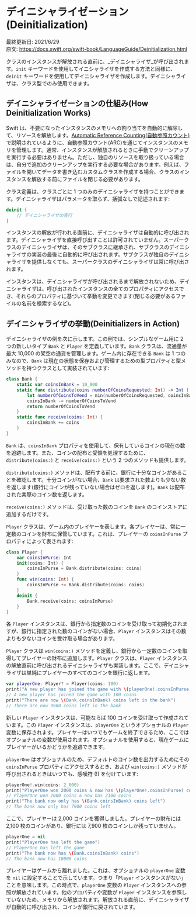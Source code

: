 # デイニシャライゼーション\(Deinitialization\)

最終更新日: 2021/6/29  
原文: https://docs.swift.org/swift-book/LanguageGuide/Deinitialization.html

クラスのインスタンスが解放される直前に、_デイニシャライザ_が呼び出されます。`init` キーワードを使用してイニシャライザを作成する方法と同様に、`deinit` キーワードを使用してデイニシャライザを作成します。デイニシャライザは、クラス型でのみ使用できます。

## デイニシャライゼーションの仕組み\(How Deinitialization Works\)

Swift は、不要になったインスタンスのメモリへの割り当てを自動的に解除して、リソースを解放します。[Automatic Reference Counting\(自動参照カウント\)](automatic-reference-counting.md)で説明されているように、自動参照カウント\(ARC\)を通じてインスタンスのメモリを管理します。通常、インスタンスが解放されるときに手動でクリーンアップを実行する必要はありません。ただし、独自のリソースを取り扱っている場合は、自分で追加のクリーンアップを実行する必要な場合があります。例えば、ファイルを開いてデータを書き込むカスタムクラスを作成する場合、クラスのインスタンスを解放する前にファイルを閉じる必要があります。

クラス定義は、クラスごとに 1 つのみのデイニシャライザを持つことができます。デイニシャライザはパラメータを取らず、括弧なしで記述されます:

```swift
deinit {
    // デイニシャライザの実行
}
```

インスタンスの解放が行われる直前に、デイニシャライザは自動的に呼び出されます。デイニシャライザを直接呼び出すことは許可されていません。スーパークラスのデイニシャライザは、そのサブクラスに継承され、サブクラスのデイニシャライザの実装の最後に自動的に呼び出されます。サブクラスが独自のデイニシャライザを提供しなくても、スーパークラスのデイニシャライザは常に呼び出されます。

インスタンスは、デイニシャライザが呼び出されるまで解放されないため、デイニシャライザは、呼び出されたインスタンスの全てのプロパティにアクセスでき、それらのプロパティに基づいて挙動を変更できます\(閉じる必要があるファイルの名前を検索するなど\)。

## デイニシャライザの挙動\(Deinitializers in Action\)

デイニシャライザの例を次に示します。この例では、シンプルなゲーム用に 2 つの新しいタイプ `Bank` と `Player` を定義しています。`Bank` クラスは、流通量が最大 10,000 の架空の通貨を管理します。ゲーム内に存在できる `Bank` は 1 つのみなので、`Bank` は現在の状態を保存および管理するための型プロパティと型メソッドを持つクラスとして実装されています:

```swift
class Bank {
    static var coinsInBank = 10_000
    static func distribute(coins numberOfCoinsRequested: Int) -> Int {
        let numberOfCoinsToVend = min(numberOfCoinsRequested, coinsInBank)
        coinsInBank -= numberOfCoinsToVend
        return numberOfCoinsToVend
    }
    static func receive(coins: Int) {
        coinsInBank += coins
    }
}
```

`Bank` は、`coinsInBank` プロパティを使用して、保有しているコインの現在の数を追跡します。また、コインの配布と受領を処理するために、`distribute(coins:)` と `receive(coins:)` という 2 つのメソッドも提供します。

`distribute(coins:)` メソッドは、配布する前に、銀行に十分なコインがあることを確認します。十分コインがない場合、`Bank` は要求された数よりも少ない数を返します\(銀行にコインが残っていない場合はゼロを返します\)。`Bank` は配布された実際のコイン数を返します。

`receive(coins:)` メソッドは、受け取った数のコインを `Bank` のコインストアに追加するだけです。

`Player` クラスは、ゲーム内のプレイヤーを表します。各プレイヤーは、常に一定数のコインを財布に保管しています。これは、プレイヤーの `coinsInPurse` プロパティによって表されます:

```swift
class Player {
    var coinsInPurse: Int
    init(coins: Int) {
        coinsInPurse = Bank.distribute(coins: coins)
    }
    func win(coins: Int) {
        coinsInPurse += Bank.distribute(coins: coins)
    }
    deinit {
        Bank.receive(coins: coinsInPurse)
    }
}
```

各 `Player` インスタンスは、銀行から指定数のコインを受け取って初期化されますが、銀行に指定された数のコインがない場合、`Player` インスタンスはその数よりも少ないコインを受け取る場合があります。

`Player` クラスは `win(coins:)` メソッドを定義し、銀行から一定数のコインを取得してプレイヤーの財布に追加します。`Player` クラスは、`Player` インスタンスの解放直前に呼び出されるデイニシャライザも実装します。ここで、デイニシャライザは単純にプレイヤーのすべてのコインを銀行に返します。

```swift
var playerOne: Player? = Player(coins: 100)
print("A new player has joined the game with \(playerOne!.coinsInPurse) coins")
// A new player has joined the game with 100 coins
print("There are now \(Bank.coinsInBank) coins left in the bank")
// There are now 9900 coins left in the bank
```

新しい `Player` インスタンスは、可能ならば 100 コインを受け取って作成されています。この `Player` インスタンスは、`playerOne` というオプショナルの `Player` 変数に保存されます。プレイヤーはいつでもゲームを終了できるため、ここではオプショナルの変数が使用されます。オプショナルを使用すると、現在ゲームにプレイヤーがいるかどうかを追跡できます。

`playerOne` はオプショナルのため、デフォルトのコイン数を出力するためにその `coinsInPurse` プロパティにアクセスするとき、および `win(coins:)` メソッドが呼び出されるときはいつでも、感嘆符 \(!\) を付けています:

```swift
playerOne!.win(coins: 2_000)
print("PlayerOne won 2000 coins & now has \(playerOne!.coinsInPurse) coins")
// PlayerOne won 2000 coins & now has 2100 coins
print("The bank now only has \(Bank.coinsInBank) coins left")
// The bank now only has 7900 coins left
```

ここで、プレイヤーは 2,000 コインを獲得しました。プレイヤーの財布には 2,100 枚のコインがあり、銀行には 7,900 枚のコインしか残っていません。

```swift
playerOne = nil
print("PlayerOne has left the game")
// PlayerOne has left the game
print("The bank now has \(Bank.coinsInBank) coins")
// The bank now has 10000 coins
```

プレイヤーはゲームから離れました。これは、オプショナルの `playerOne` 変数を `nil` に設定することで示しています。つまり「`Player` インスタンスがない」ことを意味します。この時点で、`playerOne` 変数の `Player` インスタンスへの参照が解放されています。他のプロパティや変数が `Player` インスタンスを参照していないため、メモリから解放されます。解放される直前に、デイニシャライザが自動的に呼び出され、コインが銀行に戻されています。

